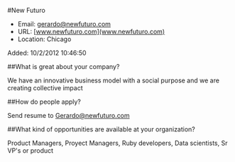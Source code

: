 
#New Futuro 

* Email: [gerardo@newfuturo.com](mailto:gerardo@newfuturo.com)
* URL: [www.newfuturo.com](www.newfuturo.com)
* Location: Chicago

Added: 10/2/2012 10:46:50

##What is great about your company?

We have an innovative business model with a social purpose and we are creating collective impact

##How do people apply?

Send resume to Gerardo@newfuturo.com

##What kind of opportunities are available at your organization?

Product Managers, Proyect Managers, Ruby developers, Data scientists, Sr VP's or product

		